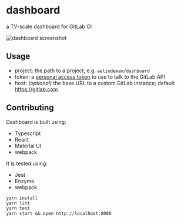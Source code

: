 # dashboard

a TV-scale dashboard for GitLab CI

![dashboard screenshot]()

## Usage

- project: the path to a project, e.g. `aelindeman/dashboard`
- token: a [personal access token](https://gitlab.com/profile/personal_access_tokens) to use to talk to the GitLab API
- host: *(optional)* the base URL to a custom GitLab instance; default <https://gitlab.com>

## Contributing

Dashboard is built using:

- Typescript
- React
- Material UI
- webpack

It is tested using:

- Jest
- Enzyme
- webpack

```
yarn install
yarn lint
yarn test
yarn start && open http://localhost:8080
```
